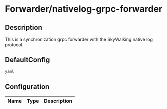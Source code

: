 # Forwarder/nativelog-grpc-forwarder
## Description
This is a synchronization grpc forwarder with the SkyWalking native log protocol.
## DefaultConfig
```yaml```
## Configuration
|Name|Type|Description|
|----|----|-----------|

